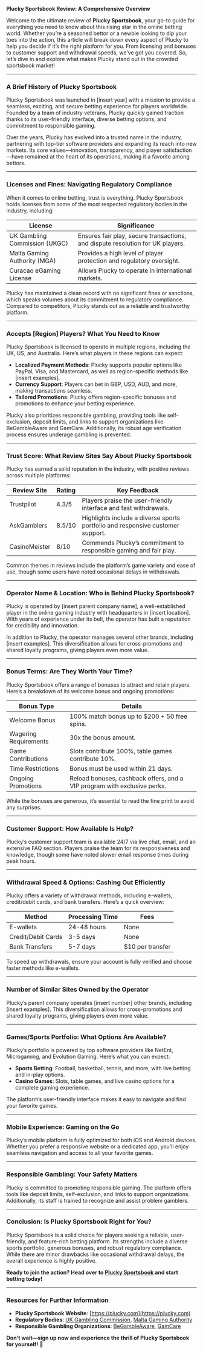 **Plucky Sportsbook Review: A Comprehensive Overview**  

Welcome to the ultimate review of **Plucky Sportsbook**, your go-to guide for everything you need to know about this rising star in the online betting world. Whether you’re a seasoned bettor or a newbie looking to dip your toes into the action, this article will break down every aspect of Plucky to help you decide if it’s the right platform for you. From licensing and bonuses to customer support and withdrawal speeds, we’ve got you covered. So, let’s dive in and explore what makes Plucky stand out in the crowded sportsbook market!  

---

### **A Brief History of Plucky Sportsbook**  
Plucky Sportsbook was launched in [insert year] with a mission to provide a seamless, exciting, and secure betting experience for players worldwide. Founded by a team of industry veterans, Plucky quickly gained traction thanks to its user-friendly interface, diverse betting options, and commitment to responsible gaming.  

Over the years, Plucky has evolved into a trusted name in the industry, partnering with top-tier software providers and expanding its reach into new markets. Its core values—innovation, transparency, and player satisfaction—have remained at the heart of its operations, making it a favorite among bettors.  

---

### **Licenses and Fines: Navigating Regulatory Compliance**  
When it comes to online betting, trust is everything. Plucky Sportsbook holds licenses from some of the most respected regulatory bodies in the industry, including:  

| **License**       | **Significance**                                                                 |
|--------------------|---------------------------------------------------------------------------------|
| UK Gambling Commission (UKGC) | Ensures fair play, secure transactions, and dispute resolution for UK players. |
| Malta Gaming Authority (MGA)  | Provides a high level of player protection and regulatory oversight.           |
| Curacao eGaming License        | Allows Plucky to operate in international markets.                             |

Plucky has maintained a clean record with no significant fines or sanctions, which speaks volumes about its commitment to regulatory compliance. Compared to competitors, Plucky stands out as a reliable and trustworthy platform.  

---

### **Accepts [Region] Players? What You Need to Know**  
Plucky Sportsbook is licensed to operate in multiple regions, including the UK, US, and Australia. Here’s what players in these regions can expect:  

- **Localized Payment Methods**: Plucky supports popular options like PayPal, Visa, and Mastercard, as well as region-specific methods like [insert examples].  
- **Currency Support**: Players can bet in GBP, USD, AUD, and more, making transactions seamless.  
- **Tailored Promotions**: Plucky offers region-specific bonuses and promotions to enhance your betting experience.  

Plucky also prioritizes responsible gambling, providing tools like self-exclusion, deposit limits, and links to support organizations like BeGambleAware and GamCare. Additionally, its robust age verification process ensures underage gambling is prevented.  

---

### **Trust Score: What Review Sites Say About Plucky Sportsbook**  
Plucky has earned a solid reputation in the industry, with positive reviews across multiple platforms:  

| **Review Site**   | **Rating** | **Key Feedback**                                                                 |
|--------------------|------------|---------------------------------------------------------------------------------|
| Trustpilot         | 4.3/5      | Players praise the user-friendly interface and fast withdrawals.                |
| AskGamblers        | 8.5/10     | Highlights include a diverse sports portfolio and responsive customer support.  |
| CasinoMeister      | 8/10       | Commends Plucky’s commitment to responsible gaming and fair play.               |

Common themes in reviews include the platform’s game variety and ease of use, though some users have noted occasional delays in withdrawals.  

---

### **Operator Name & Location: Who is Behind Plucky Sportsbook?**  
Plucky is operated by [insert parent company name], a well-established player in the online gaming industry with headquarters in [insert location]. With years of experience under its belt, the operator has built a reputation for credibility and innovation.  

In addition to Plucky, the operator manages several other brands, including [insert examples]. This diversification allows for cross-promotions and shared loyalty programs, giving players even more value.  

---

### **Bonus Terms: Are They Worth Your Time?**  
Plucky Sportsbook offers a range of bonuses to attract and retain players. Here’s a breakdown of its welcome bonus and ongoing promotions:  

| **Bonus Type**     | **Details**                                                                 |
|--------------------|-----------------------------------------------------------------------------|
| Welcome Bonus      | 100% match bonus up to $200 + 50 free spins.                               |
| Wagering Requirements | 30x the bonus amount.                                                    |
| Game Contributions | Slots contribute 100%, table games contribute 10%.                         |
| Time Restrictions  | Bonus must be used within 21 days.                                         |
| Ongoing Promotions | Reload bonuses, cashback offers, and a VIP program with exclusive perks.   |

While the bonuses are generous, it’s essential to read the fine print to avoid any surprises.  

---

### **Customer Support: How Available Is Help?**  
Plucky’s customer support team is available 24/7 via live chat, email, and an extensive FAQ section. Players praise the team for its responsiveness and knowledge, though some have noted slower email response times during peak hours.  

---

### **Withdrawal Speed & Options: Cashing Out Efficiently**  
Plucky offers a variety of withdrawal methods, including e-wallets, credit/debit cards, and bank transfers. Here’s a quick overview:  

| **Method**         | **Processing Time** | **Fees**          |
|--------------------|---------------------|-------------------|
| E-wallets          | 24-48 hours         | None              |
| Credit/Debit Cards | 3-5 days            | None              |
| Bank Transfers     | 5-7 days            | $10 per transfer  |

To speed up withdrawals, ensure your account is fully verified and choose faster methods like e-wallets.  

---

### **Number of Similar Sites Owned by the Operator**  
Plucky’s parent company operates [insert number] other brands, including [insert examples]. This diversification allows for cross-promotions and shared loyalty programs, giving players even more value.  

---

### **Games/Sports Portfolio: What Options Are Available?**  
Plucky’s portfolio is powered by top software providers like NetEnt, Microgaming, and Evolution Gaming. Here’s what you can expect:  

- **Sports Betting**: Football, basketball, tennis, and more, with live betting and in-play options.  
- **Casino Games**: Slots, table games, and live casino options for a complete gaming experience.  

The platform’s user-friendly interface makes it easy to navigate and find your favorite games.  

---

### **Mobile Experience: Gaming on the Go**  
Plucky’s mobile platform is fully optimized for both iOS and Android devices. Whether you prefer a responsive website or a dedicated app, you’ll enjoy seamless navigation and access to all your favorite games.  

---

### **Responsible Gambling: Your Safety Matters**  
Plucky is committed to promoting responsible gaming. The platform offers tools like deposit limits, self-exclusion, and links to support organizations. Additionally, its staff is trained to recognize and assist problem gamblers.  

---

### **Conclusion: Is Plucky Sportsbook Right for You?**  
Plucky Sportsbook is a solid choice for players seeking a reliable, user-friendly, and feature-rich betting platform. Its strengths include a diverse sports portfolio, generous bonuses, and robust regulatory compliance. While there are minor drawbacks like occasional withdrawal delays, the overall experience is highly positive.  

**Ready to join the action? Head over to [Plucky Sportsbook](https://plucky.com) and start betting today!**  

---

### **Resources for Further Information**  
- **Plucky Sportsbook Website**: [https://plucky.com](https://plucky.com)  
- **Regulatory Bodies**: [UK Gambling Commission](https://www.gamblingcommission.gov.uk), [Malta Gaming Authority](https://www.mga.org.mt)  
- **Responsible Gambling Organizations**: [BeGambleAware](https://www.begambleaware.org), [GamCare](https://www.gamcare.org.uk)  

**Don’t wait—sign up now and experience the thrill of Plucky Sportsbook for yourself!** 🚀